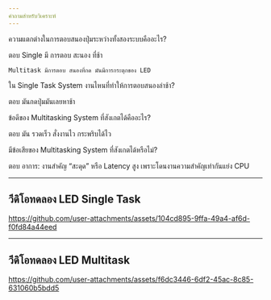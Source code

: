 ```yaml
---
คำถามสำหรับวิเคราะห์
---
```

ความแตกต่างในการตอบสนองปุ่มระหว่างทั้งสองระบบคืออะไร?

ตอบ Single มี การตอบ สะนอง ที่ช้า

    Multitask มีการตอบ สนองที่กด มันมีการกระตุกของ LED 
     
ใน Single Task System งานไหนที่ทำให้การตอบสนองล่าช้า?

ตอบ มันกดปุ่มมันเลยหาช้า

ข้อดีของ Multitasking System ที่สังเกตได้คืออะไร?

ตอบ มัน รวดเร็ว สั่งงานไว กระพริบได้ไว

มีข้อเสียของ Multitasking System ที่สังเกตได้หรือไม่?

ตอบ อาการ: งานสำคัญ “สะดุด” หรือ Latency สูง เพราะโดนงานความสำคัญเท่ากันแย่ง CPU

---
วีดิโอทดลอง LED Single Task
---


https://github.com/user-attachments/assets/104cd895-9ffa-49a4-af6d-f0fd84a44eed




---
วีดิโอทดลอง LED Multitask
---


https://github.com/user-attachments/assets/f6dc3446-6df2-45ac-8c85-631060b5bdd5


